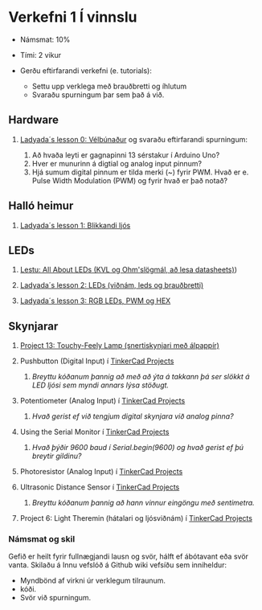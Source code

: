 # Verkefni 1 **Í vinnslu**
- Námsmat: 10%
- Tími: 2 vikur
- Gerðu eftirfarandi verkefni (e. tutorials):

  - Settu upp verklega með brauðbretti og íhlutum
  - Svaraðu spurningum þar sem það á við.


## Hardware
1. [Ladyada´s lesson 0: Vélbúnaður](https://learn.adafruit.com/ladyadas-learn-arduino-lesson-number-0) og svaraðu eftirfarandi spurningum:

   1. Að hvaða leyti er gagnapinni 13 sérstakur í Arduino Uno?
   1. Hver er munurinn á digtial og analog input pinnum?
   1. Hjá sumum digital pinnum er tilda merki (~) fyrir PWM. Hvað er e. Pulse Width Modulation (PWM) og fyrir hvað er það notað?

## Halló heimur
1. [Ladyada´s lesson 1: Blikkandi ljós](https://learn.adafruit.com/ladyadas-learn-arduino-lesson-number-1) 


## LEDs
1. [Lestu: All About LEDs (KVL og Ohm'slögmál, að lesa datasheets)](https://learn.adafruit.com/all-about-leds/overview))

1. [Ladyada´s lesson 2: LEDs (viðnám, leds og brauðbretti)](https://learn.adafruit.com/adafruit-arduino-lesson-2-leds/overview)

1. [Ladyada´s lesson 3: RGB LEDs, PWM og HEX](https://learn.adafruit.com/adafruit-arduino-lesson-3-rgb-leds)


## Skynjarar

1. [Project 13: Touchy-Feely Lamp (snertiskynjari með álpappír)](https://www.tinkercad.com/learn/overview/ONY3E9VISCC2VBZ;collectionId=OMOZACHJ9IR8LRE)

1. Pushbutton (Digital Input) í [TinkerCad Projects](https://www.tinkercad.com/learn/circuits/projects) 

   1. _Breyttu kóðanum þannig að með að ýta á takkann þá ser slökkt á LED ljósi sem myndi annars lýsa stöðugt._

1. Potentiometer (Analog Input) í [TinkerCad Projects](https://www.tinkercad.com/learn/circuits/projects) 
   1. _Hvað gerist ef við tengjum digital skynjara við analog pinna?_

1. Using the Serial Monitor í [TinkerCad Projects](https://www.tinkercad.com/learn/circuits/projects) 
   1. _Hvað þýðir 9600 baud í Serial.begin(9600) og hvað gerist ef þú breytir gildinu?_

1. Photoresistor (Analog Input) í [TinkerCad Projects](https://www.tinkercad.com/learn/circuits/projects)

1. Ultrasonic Distance Sensor í [TinkerCad Projects](https://www.tinkercad.com/learn/circuits/projects) 
    1. _Breyttu kóðanum þannig að hann vinnur eingöngu með sentimetra._

1. Project 6: Light Theremin (hátalari og ljósviðnám) í [TinkerCad Projects](https://www.tinkercad.com/learn/circuits/projects)



### Námsmat og skil
Gefið er heilt fyrir fullnægjandi lausn og svör, hálft ef ábótavant eða svör vanta.
Skilaðu á Innu vefslóð á Github wiki vefsíðu sem inniheldur:

- Myndbönd af virkni úr verklegum tilraunum.
- kóði. 
- Svör við spurningum.



<!--
- Settu upp í TinkerCad 
1. TinkerCad tengla á lausnir (muna að hafa public).
2. [Skjámyndbandsupptöku](https://screencast-o-matic.com) af virkni í TinkerCad.

-->


